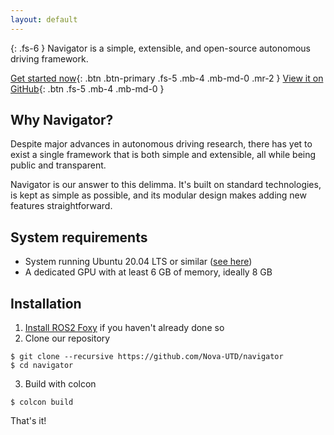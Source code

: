 ```yaml
---
layout: default
---
```


{: .fs-6 }
Navigator is a simple, extensible, and open-source autonomous driving framework.

[Get started now](#getting-started){: .btn .btn-primary .fs-5 .mb-4 .mb-md-0 .mr-2 } [View it on GitHub](https://github.com/nova-utd/navigator){: .btn .fs-5 .mb-4 .mb-md-0 }

## Why Navigator?
Despite major advances in autonomous driving research, there has yet to exist a single framework that is both simple and extensible, all while being public and transparent.

Navigator is our answer to this delimma. It's built on standard technologies, is kept as simple as possible, and its modular design makes adding new features straightforward.

## System requirements
- System running Ubuntu 20.04 LTS or similar ([see here](http://docs.ros.org.ros.informatik.uni-freiburg.de/en/foxy/Installation/Alternatives/Ubuntu-Development-Setup.html#system-requirements))
- A dedicated GPU with at least 6 GB of memory, ideally 8 GB

## Installation
1. [Install ROS2 Foxy](https://docs.ros.org/en/foxy/Installation.html) if you haven't already done so
2. Clone our repository
```
$ git clone --recursive https://github.com/Nova-UTD/navigator
$ cd navigator
```
3.  Build with colcon
```
$ colcon build
```

That's it!

